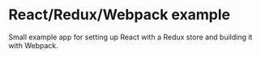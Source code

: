 # React/Redux/Webpack example

Small example app for setting up React with a Redux store and building it with Webpack.


